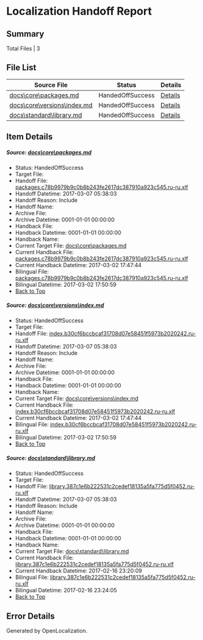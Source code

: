 # <a name='report-top'></a> Localization Handoff Report

## Summary
 Total Files | 3

## File List
 Source File | Status | Details 
 ----------- | ------ | ------- 
 [docs\core\packages.md](https://github.com/dotnet/docs/blob/519253bd6dc105afb138268c62347c29a6072fbb/docs/core/packages.md) | HandedOffSuccess | [Details](#9cb957973e68129194c998c88e398351b48819ec48)
 [docs\core\versions\index.md](https://github.com/dotnet/docs/blob/519253bd6dc105afb138268c62347c29a6072fbb/docs/core/versions/index.md) | HandedOffSuccess | [Details](#7be49f3ac7a7806e631eacf5004343919654881e139)
 [docs\standard\library.md](https://github.com/dotnet/docs/blob/519253bd6dc105afb138268c62347c29a6072fbb/docs/standard/library.md) | HandedOffSuccess | [Details](#f681b1663d1a2e6c2fbbd1cc415290d26bbbe4293463)

## Item Details
##### <a name='9cb957973e68129194c998c88e398351b48819ec48'></a> Source: [docs\core\packages.md](https://github.com/dotnet/docs/blob/519253bd6dc105afb138268c62347c29a6072fbb/docs/core/packages.md)
* Status: HandedOffSuccess
* Target File: 
* Handoff File: [packages.c78b9979b9c0b8b243fe2617dc387910a923c545.ru-ru.xlf](https://github.com/dotnet/docs.handoff/blob/cd71c75f46f514dc343d3abd816cca00acd767c7/ol-handoff/dotnet/docs.ru-ru/master/dotnet-core/packages.c78b9979b9c0b8b243fe2617dc387910a923c545.ru-ru.xlf)
* Handoff Datetime: 2017-03-07 05:38:03
* Handoff Reason: Include
* Handoff Name: 
* Archive File: 
* Archive Datetime: 0001-01-01 00:00:00
* Handback File: 
* Handback Datetime: 0001-01-01 00:00:00
* Handback Name: 
* Current Target File: [docs\core\packages.md](https://github.com/dotnet/docs.ru-ru/blob/62fe685a7773dc0685d557f811c744a44cc00dc9/docs/core/packages.md)
* Current Handback File: [packages.c78b9979b9c0b8b243fe2617dc387910a923c545.ru-ru.xlf](https://github.com/dotnet/docs.handback/blob/cb991b9f841e27c0e0494edcd168598faeaeebcc/ol-handback/dotnet/docs.ru-ru/master/dotnet-core/packages.c78b9979b9c0b8b243fe2617dc387910a923c545.ru-ru.xlf)
* Current Handback Datetime: 2017-03-02 17:47:44
* Bilingual File: [packages.c78b9979b9c0b8b243fe2617dc387910a923c545.ru-ru.xlf](https://github.com/dotnet/docs.handback/blob/cb991b9f841e27c0e0494edcd168598faeaeebcc/ol-handback/dotnet/docs.ru-ru/master/dotnet-core/packages.c78b9979b9c0b8b243fe2617dc387910a923c545.ru-ru.xlf)
* Bilingual Datetime: 2017-03-02 17:50:59
* [Back to Top](#report-top)

##### <a name='7be49f3ac7a7806e631eacf5004343919654881e139'></a> Source: [docs\core\versions\index.md](https://github.com/dotnet/docs/blob/519253bd6dc105afb138268c62347c29a6072fbb/docs/core/versions/index.md)
* Status: HandedOffSuccess
* Target File: 
* Handoff File: [index.b30cf6bccbcaf31708d07e58451f5973b2020242.ru-ru.xlf](https://github.com/dotnet/docs.handoff/blob/cd71c75f46f514dc343d3abd816cca00acd767c7/ol-handoff/dotnet/docs.ru-ru/master/dotnet-core/index.b30cf6bccbcaf31708d07e58451f5973b2020242.ru-ru.xlf)
* Handoff Datetime: 2017-03-07 05:38:03
* Handoff Reason: Include
* Handoff Name: 
* Archive File: 
* Archive Datetime: 0001-01-01 00:00:00
* Handback File: 
* Handback Datetime: 0001-01-01 00:00:00
* Handback Name: 
* Current Target File: [docs\core\versions\index.md](https://github.com/dotnet/docs.ru-ru/blob/62fe685a7773dc0685d557f811c744a44cc00dc9/docs/core/versions/index.md)
* Current Handback File: [index.b30cf6bccbcaf31708d07e58451f5973b2020242.ru-ru.xlf](https://github.com/dotnet/docs.handback/blob/cb991b9f841e27c0e0494edcd168598faeaeebcc/ol-handback/dotnet/docs.ru-ru/master/dotnet-core/index.b30cf6bccbcaf31708d07e58451f5973b2020242.ru-ru.xlf)
* Current Handback Datetime: 2017-03-02 17:47:44
* Bilingual File: [index.b30cf6bccbcaf31708d07e58451f5973b2020242.ru-ru.xlf](https://github.com/dotnet/docs.handback/blob/cb991b9f841e27c0e0494edcd168598faeaeebcc/ol-handback/dotnet/docs.ru-ru/master/dotnet-core/index.b30cf6bccbcaf31708d07e58451f5973b2020242.ru-ru.xlf)
* Bilingual Datetime: 2017-03-02 17:50:59
* [Back to Top](#report-top)

##### <a name='f681b1663d1a2e6c2fbbd1cc415290d26bbbe4293463'></a> Source: [docs\standard\library.md](https://github.com/dotnet/docs/blob/519253bd6dc105afb138268c62347c29a6072fbb/docs/standard/library.md)
* Status: HandedOffSuccess
* Target File: 
* Handoff File: [library.387c1e6b222531c2cedef18135a5fa775d5f0452.ru-ru.xlf](https://github.com/dotnet/docs.handoff/blob/cd71c75f46f514dc343d3abd816cca00acd767c7/ol-handoff/dotnet/docs.ru-ru/master/dotnet-core/library.387c1e6b222531c2cedef18135a5fa775d5f0452.ru-ru.xlf)
* Handoff Datetime: 2017-03-07 05:38:03
* Handoff Reason: Include
* Handoff Name: 
* Archive File: 
* Archive Datetime: 0001-01-01 00:00:00
* Handback File: 
* Handback Datetime: 0001-01-01 00:00:00
* Handback Name: 
* Current Target File: [docs\standard\library.md](https://github.com/dotnet/docs.ru-ru/blob/600adbde74685d2d11d681d898225ea20e3e6d55/docs/standard/library.md)
* Current Handback File: [library.387c1e6b222531c2cedef18135a5fa775d5f0452.ru-ru.xlf](https://github.com/dotnet/docs.handback/blob/5c97905596a8d59f0ab5c7563b7eaf58e31f54e9/ol-handback/dotnet/docs.ru-ru/master/dotnet-core/library.387c1e6b222531c2cedef18135a5fa775d5f0452.ru-ru.xlf)
* Current Handback Datetime: 2017-02-16 23:20:09
* Bilingual File: [library.387c1e6b222531c2cedef18135a5fa775d5f0452.ru-ru.xlf](https://github.com/dotnet/docs.handback/blob/5c97905596a8d59f0ab5c7563b7eaf58e31f54e9/ol-handback/dotnet/docs.ru-ru/master/dotnet-core/library.387c1e6b222531c2cedef18135a5fa775d5f0452.ru-ru.xlf)
* Bilingual Datetime: 2017-02-16 23:24:05
* [Back to Top](#report-top)


## Error Details

Generated by OpenLocalization.
